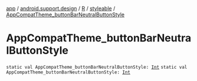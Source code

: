 [app](../../../index.md) / [android.support.design](../../index.md) / [R](../index.md) / [styleable](index.md) / [AppCompatTheme_buttonBarNeutralButtonStyle](./-app-compat-theme_button-bar-neutral-button-style.md)

# AppCompatTheme_buttonBarNeutralButtonStyle

`static val AppCompatTheme_buttonBarNeutralButtonStyle: `[`Int`](https://kotlinlang.org/api/latest/jvm/stdlib/kotlin/-int/index.html)
`static val AppCompatTheme_buttonBarNeutralButtonStyle: `[`Int`](https://kotlinlang.org/api/latest/jvm/stdlib/kotlin/-int/index.html)